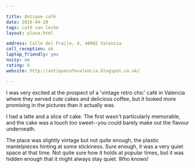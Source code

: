 ```yaml
---

title: Antique café
date: 2016-04-20
tags: café con leche
layout: place.html

address: Calle del Fraile, 4, 46002 Valencia
cell_reception: ok
laptop_friendly: yes
noisy: no
rating: 6
website: http://antiquecafevalencia.blogspot.co.uk/

---
```


I was very excited at the prospect of a 'vintage retro chic' café in Valencia where they served cute cakes and delicious coffee, but it looked more promising in the pictures than it actually was.

I had a latte and a slice of cake. The first wasn't particularly memorable, and the cake was a touch too sweet--you could barely make out the flavour underneath.

The place was slightly vintage but not quite enough, the plastic mantelpieces hinting at some stickiness. Sure enough, it was a very quiet space at that time. Not quite sure how it holds at popular times, but it was hidden enough that it might always stay quiet. Who knows!
